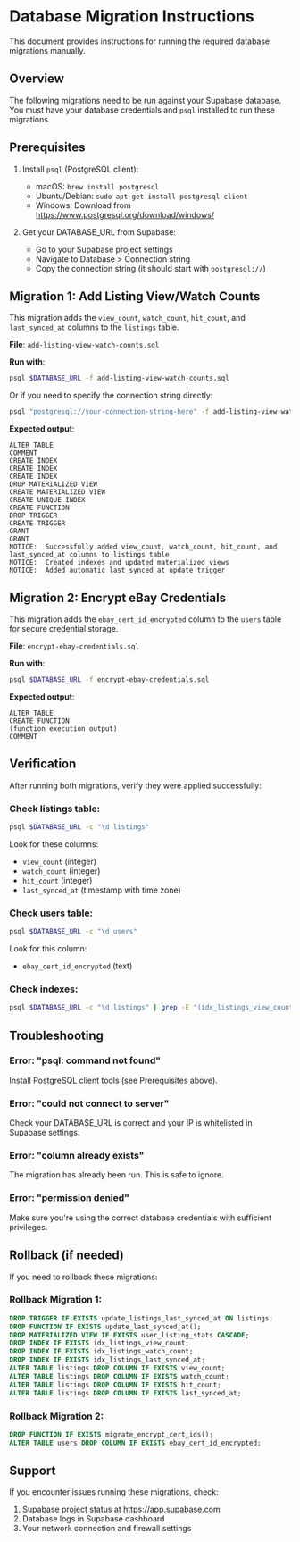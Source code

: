 # Database Migration Instructions

This document provides instructions for running the required database migrations manually.

## Overview

The following migrations need to be run against your Supabase database. You must have your database credentials and `psql` installed to run these migrations.

## Prerequisites

1. Install `psql` (PostgreSQL client):
   - macOS: `brew install postgresql`
   - Ubuntu/Debian: `sudo apt-get install postgresql-client`
   - Windows: Download from https://www.postgresql.org/download/windows/

2. Get your DATABASE_URL from Supabase:
   - Go to your Supabase project settings
   - Navigate to Database > Connection string
   - Copy the connection string (it should start with `postgresql://`)

## Migration 1: Add Listing View/Watch Counts

This migration adds the `view_count`, `watch_count`, `hit_count`, and `last_synced_at` columns to the `listings` table.

**File**: `add-listing-view-watch-counts.sql`

**Run with**:
```bash
psql $DATABASE_URL -f add-listing-view-watch-counts.sql
```

Or if you need to specify the connection string directly:
```bash
psql "postgresql://your-connection-string-here" -f add-listing-view-watch-counts.sql
```

**Expected output**:
```
ALTER TABLE
COMMENT
CREATE INDEX
CREATE INDEX
CREATE INDEX
DROP MATERIALIZED VIEW
CREATE MATERIALIZED VIEW
CREATE UNIQUE INDEX
CREATE FUNCTION
DROP TRIGGER
CREATE TRIGGER
GRANT
GRANT
NOTICE:  Successfully added view_count, watch_count, hit_count, and last_synced_at columns to listings table
NOTICE:  Created indexes and updated materialized views
NOTICE:  Added automatic last_synced_at update trigger
```

## Migration 2: Encrypt eBay Credentials

This migration adds the `ebay_cert_id_encrypted` column to the `users` table for secure credential storage.

**File**: `encrypt-ebay-credentials.sql`

**Run with**:
```bash
psql $DATABASE_URL -f encrypt-ebay-credentials.sql
```

**Expected output**:
```
ALTER TABLE
CREATE FUNCTION
(function execution output)
COMMENT
```

## Verification

After running both migrations, verify they were applied successfully:

### Check listings table:
```bash
psql $DATABASE_URL -c "\d listings"
```

Look for these columns:
- `view_count` (integer)
- `watch_count` (integer)
- `hit_count` (integer)
- `last_synced_at` (timestamp with time zone)

### Check users table:
```bash
psql $DATABASE_URL -c "\d users"
```

Look for this column:
- `ebay_cert_id_encrypted` (text)

### Check indexes:
```bash
psql $DATABASE_URL -c "\d listings" | grep -E "(idx_listings_view_count|idx_listings_watch_count|idx_listings_last_synced_at)"
```

## Troubleshooting

### Error: "psql: command not found"
Install PostgreSQL client tools (see Prerequisites above).

### Error: "could not connect to server"
Check your DATABASE_URL is correct and your IP is whitelisted in Supabase settings.

### Error: "column already exists"
The migration has already been run. This is safe to ignore.

### Error: "permission denied"
Make sure you're using the correct database credentials with sufficient privileges.

## Rollback (if needed)

If you need to rollback these migrations:

### Rollback Migration 1:
```sql
DROP TRIGGER IF EXISTS update_listings_last_synced_at ON listings;
DROP FUNCTION IF EXISTS update_last_synced_at();
DROP MATERIALIZED VIEW IF EXISTS user_listing_stats CASCADE;
DROP INDEX IF EXISTS idx_listings_view_count;
DROP INDEX IF EXISTS idx_listings_watch_count;
DROP INDEX IF EXISTS idx_listings_last_synced_at;
ALTER TABLE listings DROP COLUMN IF EXISTS view_count;
ALTER TABLE listings DROP COLUMN IF EXISTS watch_count;
ALTER TABLE listings DROP COLUMN IF EXISTS hit_count;
ALTER TABLE listings DROP COLUMN IF EXISTS last_synced_at;
```

### Rollback Migration 2:
```sql
DROP FUNCTION IF EXISTS migrate_encrypt_cert_ids();
ALTER TABLE users DROP COLUMN IF EXISTS ebay_cert_id_encrypted;
```

## Support

If you encounter issues running these migrations, check:
1. Supabase project status at https://app.supabase.com
2. Database logs in Supabase dashboard
3. Your network connection and firewall settings
